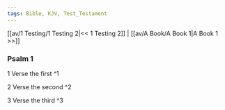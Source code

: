 ```yaml
---
tags: Bible, KJV, Test_Testament
---
```


[[av/1 Testing/1 Testing 2|<< 1 Testing 2]] | [[av/A Book/A Book 1|A Book 1 >>]]

### Psalm 1

1 Verse the first ^1

2 Verse the second ^2

3 Verse the third ^3

